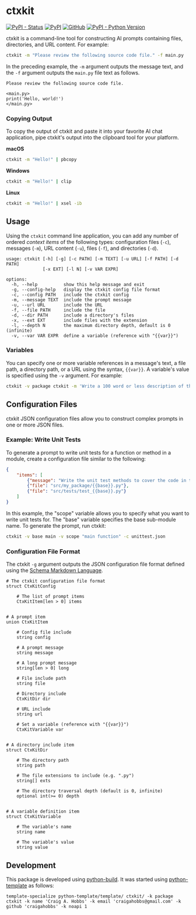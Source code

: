 # ctxkit

[![PyPI - Status](https://img.shields.io/pypi/status/ctxkit)](https://pypi.org/project/ctxkit/)
[![PyPI](https://img.shields.io/pypi/v/ctxkit)](https://pypi.org/project/ctxkit/)
[![GitHub](https://img.shields.io/github/license/craigahobbs/ctxkit)](https://github.com/craigahobbs/ctxkit/blob/main/LICENSE)
[![PyPI - Python Version](https://img.shields.io/pypi/pyversions/ctxkit)](https://pypi.org/project/ctxkit/)

ctxkit is a command-line tool for constructing AI prompts containing files, directories, and URL
content. For example:

```sh
ctxkit -m "Please review the following source code file." -f main.py
```

In the preceding example, the `-m` argument outputs the message text, and the `-f` argument outputs
the `main.py` file text as follows.

```
Please review the following source code file.

<main.py>
print('Hello, world!')
</main.py>
```


### Copying Output

To copy the output of ctxkit and paste it into your favorite AI chat application, pipe ctxkit's
output into the clipboard tool for your platform.

**macOS**

```sh
ctxkit -m "Hello!" | pbcopy
```

**Windows**

```sh
ctxkit -m "Hello!" | clip
```

**Linux**

```sh
ctxkit -m "Hello!" | xsel -ib
```


## Usage

Using the `ctxkit` command line application, you can add any number of ordered *context items* of
the following types: configuration files (`-c`), messages (`-m`), URL content (`-u`), files (`-f`),
and directories (`-d`).

```
usage: ctxkit [-h] [-g] [-c PATH] [-m TEXT] [-u URL] [-f PATH] [-d PATH]
              [-x EXT] [-l N] [-v VAR EXPR]

options:
  -h, --help          show this help message and exit
  -g, --config-help   display the ctxkit config file format
  -c, --config PATH   include the ctxkit config
  -m, --message TEXT  include the prompt message
  -u, --url URL       include the URL
  -f, --file PATH     include the file
  -d, --dir PATH      include a directory's files
  -x, --ext EXT       include files with the extension
  -l, --depth N       the maximum directory depth, default is 0 (infinite)
  -v, --var VAR EXPR  define a variable (reference with "{{var}}")
```


### Variables

You can specify one or more variable references in a message's text, a file path, a directory path,
or a URL using the syntax, `{{var}}`. A variable's value is specified using the `-v` argument. For
example:

```sh
ctxkit -v package ctxkit -m 'Write a 100 word or less description of the Python "{{package}}"'
```


## Configuration Files

ctxkit JSON configuration files allow you to construct complex prompts in one or more JSON files.


### Example: Write Unit Tests

To generate a prompt to write unit tests for a function or method in a module, create a
configuration file similar to the following:

```json
{
    "items": [
        {"message": "Write the unit test methods to cover the code in the {{scope}}."},
        {"file": "src/my_package/{{base}}.py"},
        {"file": "src/tests/test_{{base}}.py"}
    ]
}
```

In this example, the "scope" variable allows you to specify what you want to write unit tests for.
The "base" variable specifies the base sub-module name. To generate the prompt, run ctxkit:

```sh
ctxkit -v base main -v scope "main function" -c unittest.json
```


### Configuration File Format

The ctxkit `-g` argument outputs the JSON configuration file format defined using the
[Schema Markdown Language](https://craigahobbs.github.io/schema-markdown-js/language/).

```schema-markdown
# The ctxkit configuration file format
struct CtxKitConfig

    # The list of prompt items
    CtxKitItem[len > 0] items


# A prompt item
union CtxKitItem

    # Config file include
    string config

    # A prompt message
    string message

    # A long prompt message
    string[len > 0] long

    # File include path
    string file

    # Directory include
    CtxKitDir dir

    # URL include
    string url

    # Set a variable (reference with "{{var}}")
    CtxKitVariable var


# A directory include item
struct CtxKitDir

    # The directory path
    string path

    # The file extensions to include (e.g. ".py")
    string[] exts

    # The directory traversal depth (default is 0, infinite)
    optional int(>= 0) depth


# A variable definition item
struct CtxKitVariable

    # The variable's name
    string name

    # The variable's value
    string value
```


## Development

This package is developed using [python-build](https://github.com/craigahobbs/python-build#readme).
It was started using [python-template](https://github.com/craigahobbs/python-template#readme) as follows:

~~~
template-specialize python-template/template/ ctxkit/ -k package ctxkit -k name 'Craig A. Hobbs' -k email 'craigahobbs@gmail.com' -k github 'craigahobbs' -k noapi 1
~~~
